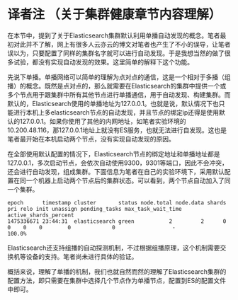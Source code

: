 # 译者注 （关于集群健康章节内容理解）

在本节中，提到了关于Elasticsearch集群默认利用单播自动发现的概念。笔者最初对此并不了解，网上有很多人云亦云的博文对笔者也产生了不小的误导，让笔者误以为，只要配置了同样的集群名字就可以进行自动发现。于是我想当然的做了很多试验，都没有实现自动发现的效果。这里简单的解释下这个功能。

先说下单播。单播网络可以简单的理解为点对点的通信，这是一个相对于多播（组播）的概念。既然是点对点的，那么就需要在Elasticsearch的集群中提供一个或多个节点用于跟集群中所有其他节点进行单播通信，用于自动发现、构建集群。而默认的，Elasticsearch使用的单播地址为127.0.0.1。也就是说，默认情况下也只能进行本机上多elasticsearch节点的自动发现，并且节点的绑定ip还得是使用默认的127.0.0.1。如果你使用了其他的内网地址，如笔者实验环境的10.200.48.116，那127.0.0.1地址上就没有ES服务，也就无法进行自发现。这也是笔者最开始在本机启动两个节点，没有实现自动发现的原因。

在全部使用默认配置的情况下，Elasticsearch节点的绑定地址和单播地址都是127.0.0.1，多次启动节点，会依次自动使用9300，9301等端口，因此不会冲突，还会进行自动发现，组成集群。下面信息为笔者在自己的实验环境下，采用默认配置在同一个机器上启动两个节点后的集群状态。可以看到，两个节点自动加入了同一个集群。

```
epoch      timestamp cluster       status node.total node.data shards pri relo init unassign pending_tasks max_task_wait_time active_shards_percent 
1475336671 23:44:31  elasticsearch green           2         2      0   0    0    0        0             0                  -                100.0% 
```

Elasticsearch还支持组播的自动探测机制，不过根据组播原理，这个机制需要交换机等设备的支持。笔者尚未进行具体的验证。

概括来说，理解了单播的机制，我们也就自然而然的理解了Elasticsearch集群的配置方法，即只需要在集群中选择几个节点作为单播节点，配置到ES的配置文件中即可。

